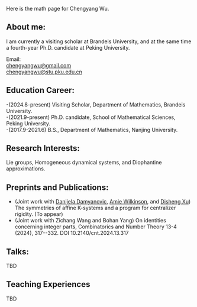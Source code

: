 Here is the math page for Chengyang Wu.

## About me:

I am currently a visiting scholar at Brandeis University, and at the same time a fourth-year Ph.D. candidate at Peking University.

Email:<br>
chengyangwu@gmail.com<br>
chengyangwu@stu.pku.edu.cn

## Education Career:
-(2024.8-present) Visiting Scholar, Department of Mathematics, Brandeis University.<br>
-(2021.9-present) Ph.D. candidate, School of Mathematical Sciences, Peking University.<br>
-(2017.9-2021.6) B.S., Department of Mathematics, Nanjing University.

## Research Interests:

Lie groups, Homogeneous dynamical systems, and Diophantine approximations. 

## Preprints and Publications:
- (Joint work with [Danijela Damyanovic](https://www.kth.se/profile/ddam), [Amie Wilkinson](https://math.uchicago.edu/~wilkinso/), and [Disheng Xu](https://www.researchgate.net/profile/Disheng-Xu-4)) The symmetries of affine K-systems and a program for centralizer rigidity. (To appear)
- (Joint work with Zichang Wang and Bohan Yang) On identities concerning integer parts, Combinatorics and Number Theory 13-4 (2024), 317--332. DOI 10.2140/cnt.2024.13.317

## Talks:
TBD

## Teaching Experiences
TBD
